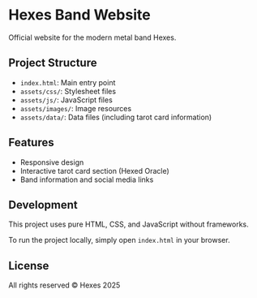 # Hexes Band Website

Official website for the modern metal band Hexes.

## Project Structure

- `index.html`: Main entry point
- `assets/css/`: Stylesheet files
- `assets/js/`: JavaScript files
- `assets/images/`: Image resources
- `assets/data/`: Data files (including tarot card information)

## Features

- Responsive design
- Interactive tarot card section (Hexed Oracle)
- Band information and social media links

## Development

This project uses pure HTML, CSS, and JavaScript without frameworks.

To run the project locally, simply open `index.html` in your browser.

## License

All rights reserved © Hexes 2025